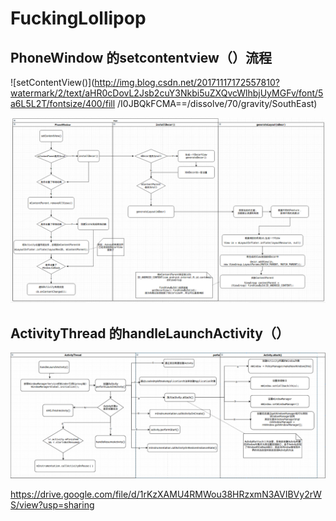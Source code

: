 # FuckingLollipop

## PhoneWindow 的setcontentview（）流程
![setContentView()](http://img.blog.csdn.net/20171117172557810?watermark/2/text/aHR0cDovL2Jsb2cuY3Nkbi5uZXQvcWlhbjUyMGFv/font/5a6L5L2T/fontsize/400/fill
/I0JBQkFCMA==/dissolve/70/gravity/SouthEast)

![setContentView()](./img/setContentView.png)

## ActivityThread 的handleLaunchActivity（）

![setContentView()](./img/handleLaunchActivity.png)





https://drive.google.com/file/d/1rKzXAMU4RMWou38HRzxmN3AVIBVy2rWS/view?usp=sharing
